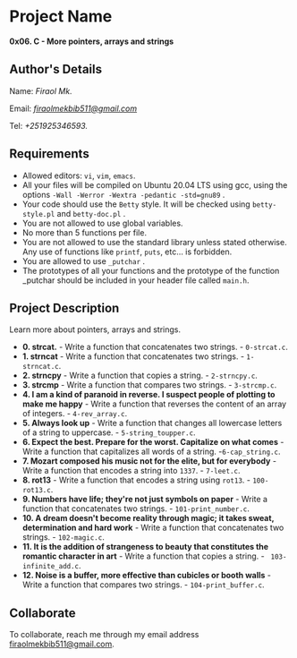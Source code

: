 # Project Name
**0x06. C - More pointers, arrays and strings**

## Author's Details
Name: *Firaol Mk.*

Email: *firaolmekbib511@gmail.com*

Tel: *+251925346593.*

##  Requirements
*   Allowed editors: `vi`, `vim`, `emacs`.
*   All your files will be compiled on Ubuntu 20.04 LTS using gcc, using the options `-Wall -Werror -Wextra -pedantic -std=gnu89` .
*   Your code should use the `Betty` style. It will be checked using `betty-style.pl` and `betty-doc.pl` .
*   You are not allowed to use global variables.
*   No more than 5 functions per file.
*   You are not allowed to use the standard library unless stated otherwise. Any use of functions like  `printf`, `puts`, etc… is forbidden.
*   You are allowed to use `_putchar` .
*   The prototypes of all your functions and the prototype of the function _putchar should be included in your header file called `main.h`.


## Project Description
Learn more about pointers, arrays and strings.

* **0. strcat.** - Write a function that concatenates two strings. - `0-strcat.c`.
* **1. strncat** - Write a function that concatenates two strings. - `1-strncat.c`.
* **2. strncpy** - Write a function that copies a string. - `2-strncpy.c`.
* **3. strcmp** - Write a function that compares two strings. - `3-strcmp.c`.
* **4. I am a kind of paranoid in reverse. I suspect people of plotting to make me happy** - Write a function that reverses the content of an array of integers. - `4-rev_array.c`.
* **5. Always look up** - Write a function that changes all lowercase letters of a string to uppercase. - `5-string_toupper.c`.
* **6. Expect the best. Prepare for the worst. Capitalize on what comes** - Write a function that capitalizes all words of a string.  -`6-cap_string.c`.
* **7. Mozart composed his music not for the elite, but for everybody** - Write a function that encodes a string into `1337`. - `7-leet.c`.
* **8. rot13** - Write a function that encodes a string using `rot13`. - `100-rot13.c`.
* **9. Numbers have life; they're not just symbols on paper** - Write a function that concatenates two strings. - `101-print_number.c`.
* **10. A dream doesn't become reality through magic; it takes sweat, determination and hard work** - Write a function that concatenates two strings. - `102-magic.c`.
* **11. It is the addition of strangeness to beauty that constitutes the romantic character in art** - Write a function that copies a string. - ` 103-infinite_add.c`.
* **12. Noise is a buffer, more effective than cubicles or booth walls** - Write a function that compares two strings. - `104-print_buffer.c`.


## Collaborate

To collaborate, reach me through my email address firaolmekbib511@gmail.com.
